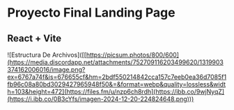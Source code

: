 # Proyecto Final  Landing Page 

## React + Vite

![Estructura De Archivos]([[https://picsum.photos/800/600](https://media.discordapp.net/attachments/752709116203499620/1319903374162006016/image.png?ex=6767a74f&is=676655cf&hm=2bdf550214842cca157c7eeb0ea36d7085f1fb96c08a80bd3029427965948f50&=&format=webp&quality=lossless&width=103&height=472](https://files.fm/u/nzp6ch8rdh](https://ibb.co/9wjNyqZ](https://i.ibb.co/0B3cYfs/imagen-2024-12-20-224824648.png)))

